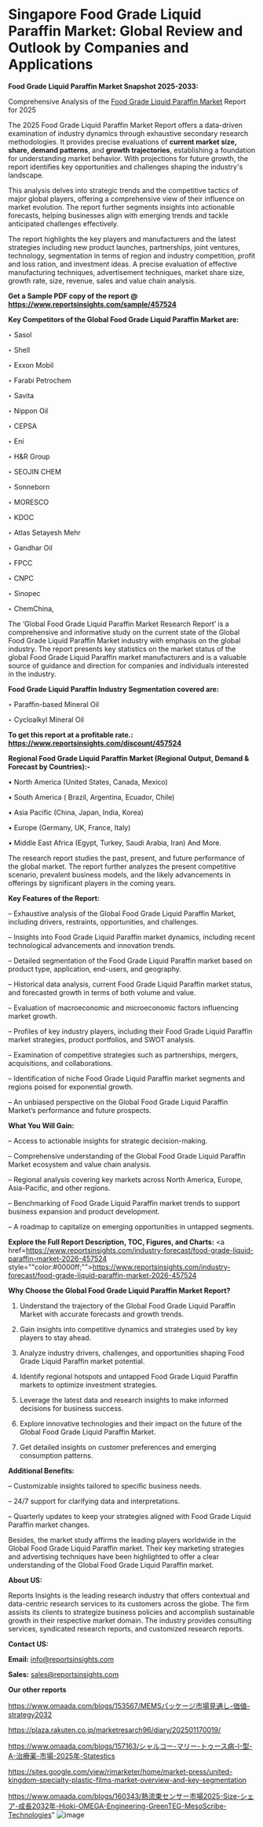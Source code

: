 # Singapore Food Grade Liquid Paraffin Market: Global Review and Outlook by Companies and Applications

<strong>Food Grade Liquid Paraffin Market Snapshot 2025-2033:</strong>

Comprehensive Analysis of the <a href=https://www.reportsinsights.com/sample/457524>Food Grade Liquid Paraffin Market</a> Report for 2025

The 2025 Food Grade Liquid Paraffin Market Report offers a data-driven examination of industry dynamics through exhaustive secondary research methodologies. It provides precise evaluations of <strong>current market size, share, demand patterns</strong>, and <strong>growth trajectories</strong>, establishing a foundation for understanding market behavior. With projections for future growth, the report identifies key opportunities and challenges shaping the industry's landscape.

This analysis delves into strategic trends and the competitive tactics of major global players, offering a comprehensive view of their influence on market evolution. The report further segments insights into actionable forecasts, helping businesses align with emerging trends and tackle anticipated challenges effectively.

The report highlights the key players and manufacturers and the latest strategies including new product launches, partnerships, joint ventures, technology, segmentation in terms of region and industry competition, profit and loss ration, and investment ideas. A precise evaluation of effective manufacturing techniques, advertisement techniques, market share size, growth rate, size, revenue, sales and value chain analysis.

<strong>Get a Sample PDF copy of the report @ <a href=https://www.reportsinsights.com/sample/457524 style=color:#0000ff;>https://www.reportsinsights.com/sample/457524</a></strong>

<strong>Key Competitors of the Global Food Grade Liquid Paraffin Market are:</strong>

‣ Sasol

‣ Shell

‣ Exxon Mobil

‣ Farabi Petrochem

‣ Savita

‣ Nippon Oil

‣ CEPSA

‣ Eni

‣ H&R Group

‣ SEOJIN CHEM

‣ Sonneborn

‣ MORESCO

‣ KDOC

‣ Atlas Setayesh Mehr

‣ Gandhar Oil

‣ FPCC

‣ CNPC

‣ Sinopec

‣ ChemChina,

The ‘Global Food Grade Liquid Paraffin Market Research Report’ is a comprehensive and informative study on the current state of the Global Food Grade Liquid Paraffin Market industry with emphasis on the global industry. The report presents key statistics on the market status of the global Food Grade Liquid Paraffin market manufacturers and is a valuable source of guidance and direction for companies and individuals interested in the industry.

<strong>Food Grade Liquid Paraffin Industry Segmentation covered are:</strong>

‣ Paraffin-based Mineral Oil

‣ Cycloalkyl Mineral Oil

<strong>To get this report at a profitable rate.: <a href=https://www.reportsinsights.com/discount/457524 style=color:#0000ff;>https://www.reportsinsights.com/discount/457524</a></strong>

<strong>Regional Food Grade Liquid Paraffin Market (Regional Output, Demand &amp; Forecast by Countries):-</strong>

• North America (United States, Canada, Mexico)

• South America ( Brazil, Argentina, Ecuador, Chile)

• Asia Pacific (China, Japan, India, Korea)

• Europe (Germany, UK, France, Italy)

• Middle East Africa (Egypt, Turkey, Saudi Arabia, Iran) And More.

The research report studies the past, present, and future performance of the global market. The report further analyzes the present competitive scenario, prevalent business models, and the likely advancements in offerings by significant players in the coming years.

<strong>Key Features of the Report:</strong>

– Exhaustive analysis of the Global Food Grade Liquid Paraffin Market, including drivers, restraints, opportunities, and challenges.

– Insights into Food Grade Liquid Paraffin market dynamics, including recent technological advancements and innovation trends.

– Detailed segmentation of the Food Grade Liquid Paraffin market based on product type, application, end-users, and geography.

– Historical data analysis, current Food Grade Liquid Paraffin market status, and forecasted growth in terms of both volume and value.

– Evaluation of macroeconomic and microeconomic factors influencing market growth.

– Profiles of key industry players, including their Food Grade Liquid Paraffin market strategies, product portfolios, and SWOT analysis.

– Examination of competitive strategies such as partnerships, mergers, acquisitions, and collaborations.

– Identification of niche Food Grade Liquid Paraffin market segments and regions poised for exponential growth.

– An unbiased perspective on the Global Food Grade Liquid Paraffin Market’s performance and future prospects.

<strong>What You Will Gain:</strong>

– Access to actionable insights for strategic decision-making.

– Comprehensive understanding of the Global Food Grade Liquid Paraffin Market ecosystem and value chain analysis.

– Regional analysis covering key markets across North America, Europe, Asia-Pacific, and other regions.

– Benchmarking of Food Grade Liquid Paraffin market trends to support business expansion and product development.

– A roadmap to capitalize on emerging opportunities in untapped segments.

<strong>Explore the Full Report Description, TOC, Figures, and Charts:</strong>
<a href=https://www.reportsinsights.com/industry-forecast/food-grade-liquid-paraffin-market-2026-457524 style=""color:#0000ff;"">https://www.reportsinsights.com/industry-forecast/food-grade-liquid-paraffin-market-2026-457524</a>

<strong>Why Choose the Global Food Grade Liquid Paraffin Market Report?</strong>

1. Understand the trajectory of the Global Food Grade Liquid Paraffin Market with accurate forecasts and growth trends.

2. Gain insights into competitive dynamics and strategies used by key players to stay ahead.

3. Analyze industry drivers, challenges, and opportunities shaping Food Grade Liquid Paraffin market potential.

4. Identify regional hotspots and untapped Food Grade Liquid Paraffin markets to optimize investment strategies.

5. Leverage the latest data and research insights to make informed decisions for business success.

6. Explore innovative technologies and their impact on the future of the Global Food Grade Liquid Paraffin Market.

7. Get detailed insights on customer preferences and emerging consumption patterns.

<strong>Additional Benefits:</strong>

– Customizable insights tailored to specific business needs.

– 24/7 support for clarifying data and interpretations.

– Quarterly updates to keep your strategies aligned with Food Grade Liquid Paraffin market changes.

Besides, the market study affirms the leading players worldwide in the Global Food Grade Liquid Paraffin market. Their key marketing strategies and advertising techniques have been highlighted to offer a clear understanding of the Global Food Grade Liquid Paraffin market.

<strong><strong>About US</strong>:</strong>

Reports Insights is the leading research industry that offers contextual and data-centric research services to its customers across the globe. The firm assists its clients to strategize business policies and accomplish sustainable growth in their respective market domain. The industry provides consulting services, syndicated research reports, and customized research reports.

<strong>Contact US:</strong>

<p class=><b>Email:</b> <a href=mailto:info@reportsinsights.com>info@reportsinsights.com</a></p>
<p class=><b>Sales:</b> <a href=mailto:sales@reportsinsights.com>sales@reportsinsights.com</a></p>

<strong>Our other reports</strong>

<a href=https://www.omaada.com/blogs/153567/MEMSパッケージ市場見通し-価値-strategy2032>https://www.omaada.com/blogs/153567/MEMSパッケージ市場見通し-価値-strategy2032</a>

<a href=https://plaza.rakuten.co.jp/marketresarch96/diary/202501170019/>https://plaza.rakuten.co.jp/marketresarch96/diary/202501170019/</a>

<a href=https://www.omaada.com/blogs/157163/シャルコー-マリー-トゥース病-I-型-A-治療薬-市場-2025年-Statestics>https://www.omaada.com/blogs/157163/シャルコー-マリー-トゥース病-I-型-A-治療薬-市場-2025年-Statestics</a>

<a href=https://sites.google.com/view/rimarketer/home/market-press/united-kingdom-specialty-plastic-films-market-overview-and-key-segmentation>https://sites.google.com/view/rimarketer/home/market-press/united-kingdom-specialty-plastic-films-market-overview-and-key-segmentation</a>

<a href=https://www.omaada.com/blogs/160343/熱流束センサー市場2025-Size-シェア-成長2032年-Hioki-OMEGA-Engineering-GreenTEG-MesoScribe-Technologies>https://www.omaada.com/blogs/160343/熱流束センサー市場2025-Size-シェア-成長2032年-Hioki-OMEGA-Engineering-GreenTEG-MesoScribe-Technologies</a>"
![image](https://github.com/user-attachments/assets/98f1520b-f9df-43f3-b746-6b7bfbc098d2)
